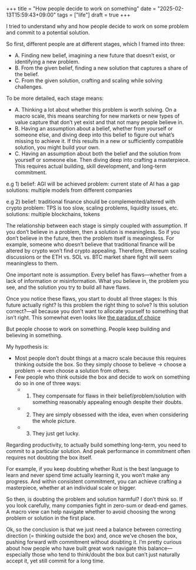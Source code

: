 +++
title = "How people decide to work on something"
date = "2025-02-13T15:59:43+09:00"
tags = ["life"]
draft = true
+++

I tried to understand why and how people decide to work on some problem and commit to a potential solution.

So first, different people are at different stages, which I framed into three:
- A. Finding new belief, imagining a new future that doesn’t exist, or identifying a new problem.
- B. From the given belief, finding a new solution that captures a share of the belief.
- C. From the given solution, crafting and scaling while solving challenges.

To be more detailed, each stage means:
- A. Thinking a lot about whether this problem is worth solving. On a macro scale, this means searching for new markets or new types of value capture that don’t yet exist and that not many people believe in.
- B. Having an assumption about a belief, whether from yourself or someone else, and diving deep into this belief to figure out what’s missing to achieve it. If this results in a new or sufficiently compatible solution, you might build your own.
- C. Having an assumption about both the belief and the solution from yourself or someone else. Then diving deep into crafting a masterpiece. This requires actual building, skill development, and long-term commitment.

e.g 1)
belief: AGI will be achieved
problem: current state of AI has a gap
solutions: multiple models from different companies

e.g 2)
belief: traditional finance should be complemented/altered with crypto
problem: TPS is too slow, scaling problems, liquidity issues, etc.
solutions: multiple blockchains, tokens

The relationship between each stage is simply coupled with assumption. If you don’t believe in a problem, then a solution is meaningless. So if you don’t believe in the future, then the problem itself is meaningless. For example, someone who doesn’t believe that traditional finance will be altered by crypto won’t find crypto appealing. Therefore, Ethereum scaling discussions or the ETH vs. SOL vs. BTC market share fight will seem meaningless to them.

One important note is assumption. Every belief has flaws—whether from a lack of information or misinformation. What you believe in, the problem you see, and the solution you try to build all have flaws.

Once you notice these flaws, you start to doubt all three stages: Is this future actually right? Is this problem the right thing to solve? Is this solution correct?—all because you don’t want to allocate yourself to something that isn’t right. This somewhat even looks like [the paradox of choice](https://en.wikipedia.org/wiki/The_Paradox_of_Choice)

But people choose to work on something. People keep building and believing in something.

My hypothesis is:
- Most people don’t doubt things at a macro scale because this requires thinking outside the box. So they simply choose to believe → choose a problem → even choose a solution from others.
- Few people who think outside the box and decide to work on something do so in one of three ways:
  - 1.	They compensate for flaws in their belief/problem/solution with something reasonably appealing enough despite their doubts.
  - 2.	They are simply obsessed with the idea, even when considering the whole picture.
  - 3.	They just get lucky.

Regarding productivity, to actually build something long-term, you need to commit to a particular solution. And peak performance in commitment often requires not doubting the box itself.

For example, if you keep doubting whether Rust is the best language to learn and never spend time actually learning it, you won’t make any progress. And within consistent commitment, you can achieve crafting a masterpiece, whether at an individual scale or bigger.

So then, is doubting the problem and solution harmful? I don’t think so. If you look carefully, many companies fight in zero-sum or dead-end games. A macro view can help navigate whether to avoid choosing the wrong problem or solution in the first place.

Ok, so the conclusion is that we just need a balance between correcting direction (= thinking outside the box) and, once we’ve chosen the box, pushing forward with commitment without doubting it. I’m pretty curious about how people who have built great work navigate this balance—especially those who tend to think/doubt the box but can’t just naturally accept it, yet still commit for a long time.
